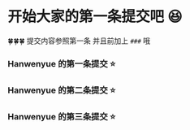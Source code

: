 # 开始大家的第一条提交吧 😆

🍀🍀🍀 提交内容参照第一条 并且前加上 `###` 哦

### Hanwenyue 的第一条提交 ⭐️

### Hanwenyue 的第二条提交 ⭐️

### Hanwenyue 的第三条提交 ⭐️